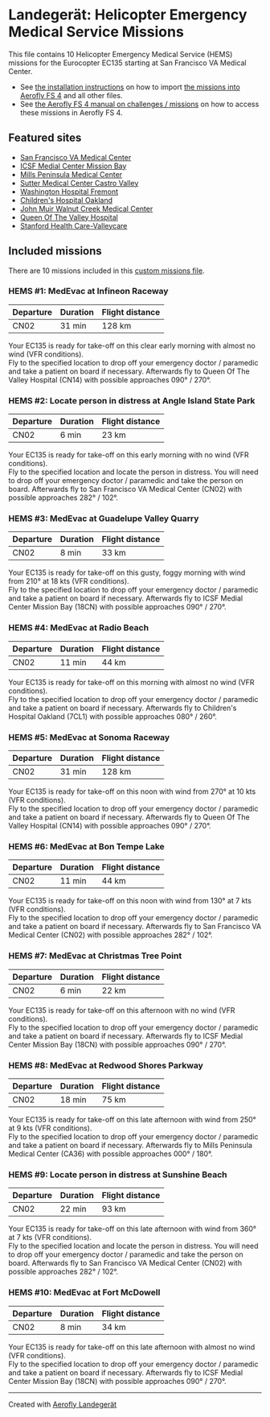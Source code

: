 # Landegerät: Helicopter Emergency Medical Service Missions

This file contains 10 Helicopter Emergency Medical Service (HEMS) missions for the Eurocopter EC135 starting at San Francisco VA Medical Center.

- See [the installation instructions](https://fboes.github.io/aerofly-missions/docs/generic-installation.html) on how to import [the missions into Aerofly FS 4](missions/custom_missions_user.tmc) and all other files.
- See [the Aerofly FS 4 manual on challenges / missions](https://www.aerofly.com/tutorials/missions/) on how to access these missions in Aerofly FS 4.

## Featured sites

- [San Francisco VA Medical Center](https://skyvector.com/airport/CN02)
- [ICSF Medial Center Mission Bay](https://skyvector.com/airport/18CN)
- [Mills Peninsula Medical Center](https://skyvector.com/airport/CA36)
- [Sutter Medical Center Castro Valley](https://skyvector.com/airport/0CA1)
- [Washington Hospital Fremont](https://skyvector.com/airport/CL64)
- [Children's Hospital Oakland ](https://skyvector.com/airport/7CL1)
- [John Muir Walnut Creek Medical Center](https://skyvector.com/airport/CA63)
- [Queen Of The Valley Hospital](https://skyvector.com/airport/CN14)
- [Stanford Health Care-Valleycare](https://skyvector.com/airport/55CA)

## Included missions

There are 10 missions included in this [custom missions file](missions/custom_missions_user.tmc).

### HEMS #1: MedEvac at Infineon Raceway

| Departure | Duration | Flight distance |
| --------- | -------- | --------------- |
| CN02      | 31 min   | 128 km          |

Your EC135 is ready for take-off on this clear early morning with almost no wind (VFR conditions).  
Fly to the specified location to drop off your emergency doctor / paramedic and take a patient on board if necessary. Afterwards fly to Queen Of The Valley Hospital (CN14) with possible approaches 090° / 270°.

### HEMS #2: Locate person in distress at Angle Island State Park

| Departure | Duration | Flight distance |
| --------- | -------- | --------------- |
| CN02      | 6 min    | 23 km           |

Your EC135 is ready for take-off on this early morning with no wind (VFR conditions).  
Fly to the specified location and locate the person in distress. You will need to drop off your emergency doctor / paramedic and take the person on board. Afterwards fly to San Francisco VA Medical Center (CN02) with possible approaches 282° / 102°.

### HEMS #3: MedEvac at Guadelupe Valley Quarry

| Departure | Duration | Flight distance |
| --------- | -------- | --------------- |
| CN02      | 8 min    | 33 km           |

Your EC135 is ready for take-off on this gusty, foggy morning with wind from 210° at 18 kts (VFR conditions).  
Fly to the specified location to drop off your emergency doctor / paramedic and take a patient on board if necessary. Afterwards fly to ICSF Medial Center Mission Bay (18CN) with possible approaches 090° / 270°.

### HEMS #4: MedEvac at Radio Beach

| Departure | Duration | Flight distance |
| --------- | -------- | --------------- |
| CN02      | 11 min   | 44 km           |

Your EC135 is ready for take-off on this morning with almost no wind (VFR conditions).  
Fly to the specified location to drop off your emergency doctor / paramedic and take a patient on board if necessary. Afterwards fly to Children's Hospital Oakland (7CL1) with possible approaches 080° / 260°.

### HEMS #5: MedEvac at Sonoma Raceway

| Departure | Duration | Flight distance |
| --------- | -------- | --------------- |
| CN02      | 31 min   | 128 km          |

Your EC135 is ready for take-off on this noon with wind from 270° at 10 kts (VFR conditions).  
Fly to the specified location to drop off your emergency doctor / paramedic and take a patient on board if necessary. Afterwards fly to Queen Of The Valley Hospital (CN14) with possible approaches 090° / 270°.

### HEMS #6: MedEvac at Bon Tempe Lake

| Departure | Duration | Flight distance |
| --------- | -------- | --------------- |
| CN02      | 11 min   | 44 km           |

Your EC135 is ready for take-off on this noon with wind from 130° at 7 kts (VFR conditions).  
Fly to the specified location to drop off your emergency doctor / paramedic and take a patient on board if necessary. Afterwards fly to San Francisco VA Medical Center (CN02) with possible approaches 282° / 102°.

### HEMS #7: MedEvac at Christmas Tree Point

| Departure | Duration | Flight distance |
| --------- | -------- | --------------- |
| CN02      | 6 min    | 22 km           |

Your EC135 is ready for take-off on this afternoon with no wind (VFR conditions).  
Fly to the specified location to drop off your emergency doctor / paramedic and take a patient on board if necessary. Afterwards fly to ICSF Medial Center Mission Bay (18CN) with possible approaches 090° / 270°.

### HEMS #8: MedEvac at Redwood Shores Parkway

| Departure | Duration | Flight distance |
| --------- | -------- | --------------- |
| CN02      | 18 min   | 75 km           |

Your EC135 is ready for take-off on this late afternoon with wind from 250° at 9 kts (VFR conditions).  
Fly to the specified location to drop off your emergency doctor / paramedic and take a patient on board if necessary. Afterwards fly to Mills Peninsula Medical Center (CA36) with possible approaches 000° / 180°.

### HEMS #9: Locate person in distress at Sunshine Beach

| Departure | Duration | Flight distance |
| --------- | -------- | --------------- |
| CN02      | 22 min   | 93 km           |

Your EC135 is ready for take-off on this late afternoon with wind from 360° at 7 kts (VFR conditions).  
Fly to the specified location and locate the person in distress. You will need to drop off your emergency doctor / paramedic and take the person on board. Afterwards fly to San Francisco VA Medical Center (CN02) with possible approaches 282° / 102°.

### HEMS #10: MedEvac at Fort McDowell

| Departure | Duration | Flight distance |
| --------- | -------- | --------------- |
| CN02      | 8 min    | 34 km           |

Your EC135 is ready for take-off on this late afternoon with almost no wind (VFR conditions).  
Fly to the specified location to drop off your emergency doctor / paramedic and take a patient on board if necessary. Afterwards fly to ICSF Medial Center Mission Bay (18CN) with possible approaches 090° / 270°.

---

Created with [Aerofly Landegerät](https://github.com/fboes/aerofly-patterns)
